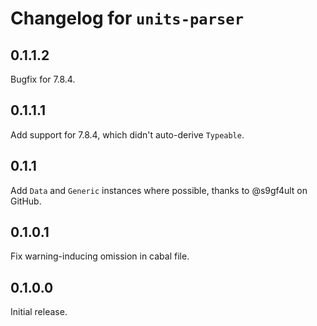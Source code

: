 Changelog for `units-parser`
============================

0.1.1.2
-------

Bugfix for 7.8.4.

0.1.1.1
-------

Add support for 7.8.4, which didn't auto-derive `Typeable`.

0.1.1
-----

Add `Data` and `Generic` instances where possible, thanks to
@s9gf4ult on GitHub.

0.1.0.1
-------
Fix warning-inducing omission in cabal file.

0.1.0.0
-------
Initial release.
